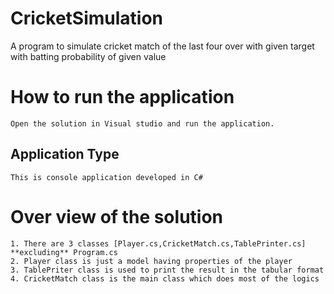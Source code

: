 # CricketSimulation
A program to simulate cricket match of the last four over  with given target  with batting probability of given value

# How to run the application
    Open the solution in Visual studio and run the application.
    
## Application Type
    This is console application developed in C#
 
# Over view of the solution
    1. There are 3 classes [Player.cs,CricketMatch.cs,TablePrinter.cs]  **excluding** Program.cs
    2. Player class is just a model having properties of the player
    3. TablePriter class is used to print the result in the tabular format
    4. CricketMatch class is the main class which does most of the logics
    
    
    
